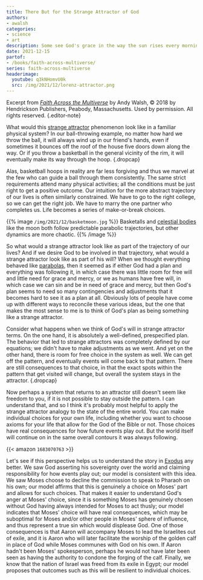 ```yaml
---
title: There But for the Strange Attractor of God
authors:
- awalsh
categories:
- science
- art
description: Some see God's grace in the way the sun rises every morning or in a nourishing rainfall. But have you ever seen God's grace in a system of equations?
date: 2021-12-15
partof:
- /books/faith-across-multiverse/
series: faith-across-multiverse
headerimage:
  youtube: q3kNHomvU0k
  src: /img/2021/12/lorenz-attractor.png
---
```

Excerpt from [*Faith Across the Multiverse*](https://www.amazon.com/Faith-Across-Multiverse-Parables-Science/dp/1683070763/) by Andy Walsh, &copy; 2018 by Hendrickson Publishers, Peabody, Massachusetts. Used by permission. All rights reserved.
{.editor-note}

What would this [strange attractor](https://en.wikipedia.org/wiki/Attractor#Strange_attractor) phenomenon look like in a familiar physical system? In our ball-throwing example, no matter how hard we throw the ball, it will always wind up in our friend's hands, even if sometimes it bounces off the roof of the house five doors down along the way. Or if you throw a basketball in the general vicinity of the rim, it will eventually make its way through the hoop.
{.dropcap}

Alas, basketball hoops in reality are far less forgiving and thus we marvel at the few who can guide a ball through them consistently. The same strict requirements attend many physical activities; all the conditions must be just right to get a positive outcome. Our intuition for the more abstract trajectory of our lives is often similarly constrained. We have to go to the right college, so we can get the right job. We have to marry the one partner who completes us. Life becomes a series of make-or-break choices.

{{% image `/img/2021/12/basketmoon.jpg` %}}
Basketalls and [celestial bodies](https://pixabay.com/illustrations/moon-moonlight-night-full-moon-4919501/) like the moon both follow predictable parabolic trajectories, but other dynamics are more chaotic.
{{% /image %}}

So what would a strange attractor look like as part of the trajectory of our lives? And if we desire God to be involved in that trajectory, what would a strange attractor look like as part of his will? When we thought everything behaved like [parabolas](https://en.wikipedia.org/wiki/Parabola), then it seemed as if either God had a plan and everything was following it, in which case there was little room for free will and little need for grace and mercy, or we as humans have free will, in which case we can sin and be in need of grace and mercy, but then God's plan seems to need so many contingencies and adjustments that it becomes hard to see it as a plan at all. Obviously lots of people have come up with different ways to reconcile these various ideas, but the one that makes the most sense to me is to think of God's plan as being something like a strange attractor.

Consider what happens when we think of God's will in strange attractor terms. On the one hand, it is absolutely a well-defined, prespecified plan. The behavior that led to strange attractors was completely defined by our equations; we didn't have to make adjustments as we went. And yet on the other hand, there is room for free choice in the system as well. We can get off the pattern, and eventually events will come back to that pattern. There are still consequences to that choice, in that the exact spots within the pattern that get visited will change, but overall the system stays in the attractor.
{.dropcap}

Now perhaps a system that returns to an attractor still doesn't seem like freedom to you, if it is not possible to stay outside the pattern. I can understand that, and so I think it's probably most helpful to apply the strange attractor analogy to the state of the entire world. You can make individual choices for your own life, including whether you want to choose axioms for your life that allow for the God of the Bible or not. Those choices have real consequences for how future events play out. But the world itself will continue on in the same overall contours it was always following.

{{< amazon `1683070763` >}}

Let's see if this perspective helps us to understand the story in [Exodus](https://netbible.org/bible/Exodus+3) any better. We saw God asserting his sovereignty over the world and claiming responsibility for how events play out; our model is consistent with this idea. We saw Moses choose to decline the commission to speak to Pharaoh on his own; our model affirms that this is genuinely a choice on Moses' part and allows for such choices. That makes it easier to understand God's anger at Moses' choice, since it is something Moses has genuinely chosen without God having always intended for Moses to act thusly; our model indicates that Moses' choice will have real consequences, which may be suboptimal for Moses and/or other people in Moses' sphere of influence, and thus represent a true sin which would displease God. One of those consequences is that Aaron will accompany Moses to lead the Israelites out of exile, and it is Aaron who will later facilitate the worship of the golden calf in place of God while Moses communes with God on his own. If Aaron hadn't been Moses' spokesperson, perhaps he would not have later been seen as having the authority to condone the forging of the calf. Finally, we know that the nation of Israel was freed from its exile in Egypt; our model proposes that outcomes such as this will be resilient to individual choices.
